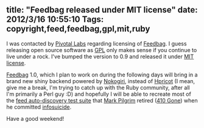 title: "Feedbag released under MIT license"
date: 2012/3/16 10:55:10
Tags: copyright,feed,feedbag,gpl,mit,ruby
---
I was contacted by <a href="http://pivotallabs.com/">Pivotal Labs</a> regarding licensing of <a href="https://rubygems.org/gems/feedbag">Feedbag</a>. I guess releasing open source software as <a href="http://www.gnu.org/copyleft/gpl.html">GPL</a> only makes sense if you continue to live under a rock. I've bumped the version to 0.9 and released it under <a href="http://www.opensource.org/licenses/mit-license.html">MIT license</a>.

<a href="http://axiombox.com/feedbag">Feedbag</a> 1.0, which I plan to work on during the following days will bring in a brand new shiny backend powered by <a href="http://nokogiri.org/">Nokogiri</a>, instead of <a href="http://hpricot.com/">Hpricot</a> (I mean, give me a break, I'm trying to catch up with the Ruby community, after all I'm primarily a Perl guy :D) and hopefully I will be able to recreate most of the <a href="http://web.archive.org/web/20090518022508/http://diveintomark.org/tests/client/autodiscovery/">feed auto-discovery test suite</a> that <a href="http://en.wikipedia.org/wiki/Mark_Pilgrim_(software_developer)">Mark Pilgrim</a> retired (<a href="http://www.hanselman.com/blog/410GoneThoughtsOnMarkDiveintomarkPilgrimsAndWhysInfosuicides.aspx">410 Gone</a>) when he committed <a href="http://ctmiller.net/2011/10/lets-discuss-infosuicide/">infosuicide</a>.

Have a good weekend!
